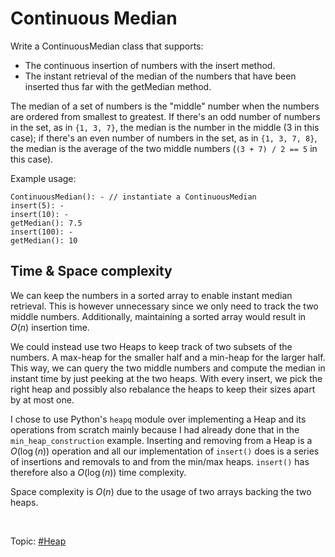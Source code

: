 # Continuous Median
Write a ContinuousMedian class that supports:

* The continuous insertion of numbers with the insert method.
* The instant retrieval of the median of the numbers that have been inserted thus far with the
  getMedian method.

The median of a set of numbers is the "middle" number when the numbers are ordered from smallest
to greatest. If there's an odd number of numbers in the set, as in `{1, 3, 7}`, the median is the
number in the middle (3 in this case); if there's an even number of numbers in the set, as in
`{1, 3, 7, 8}`, the median is the average of the two middle numbers (`(3 + 7) / 2 == 5` in this
case).

Example usage:
```
ContinuousMedian(): - // instantiate a ContinuousMedian
insert(5): -
insert(10): -
getMedian(): 7.5
insert(100): -
getMedian(): 10
```

## Time & Space complexity
We can keep the numbers in a sorted array to enable instant median retrieval. This is however
unnecessary since we only need to track the two middle numbers. Additionally, maintaining a
sorted array would result in $O(n)$ insertion time.

We could instead use two Heaps to keep track of two subsets of the numbers. A max-heap for the
smaller half and a min-heap for the larger half. This way, we can query the two middle numbers and
compute the median in instant time by just peeking at the two heaps. With every insert, we pick
the right heap and possibly also rebalance the heaps to keep their sizes apart by at most one.

I chose to use Python's `heapq` module over implementing a Heap and its operations from scratch
mainly because I had already done that in the `min_heap_construction` example. Inserting and
removing from a Heap is a $O(\log(n))$ operation and all our implementation of `insert()` does is
a series of insertions and removals to and from the min/max heaps. `insert()` has therefore also a
$O(\log(n))$ time complexity.

Space complexity is $O(n)$ due to the usage of two arrays backing the two heaps.

</br>

Topic: [#Heap]()
